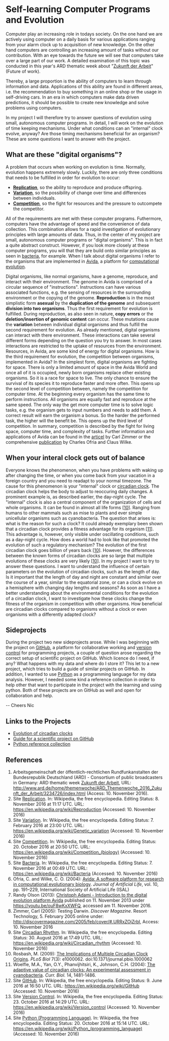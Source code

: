 # Self-learning Computer Programs and Evolution

Computer play an increasing role in todays society. On the one hand we are actively using computer on a daily basis for various applications ranging from your alarm clock up to acquisition of new knowledge. On the other hand computers are controlling an increasing amount of tasks without our contribution. With an eye towards the future we will see that computers take over a large part of our work. A detailed examination of this topic was conducted in this year's ARD thematic week about "[Zukunft der Arbeit](http://www.ard.de/home/themenwoche/ARD_Themenwoche_2016_Zukunft_der_Arbeit/3234726/index.html)" (Future of work).

Thereby, a large proportion is the ability of computers to learn through information and data. Applications of this ability are found in different areas, i.e. the recommendation to buy something in an online shop or the usage in self-driving cars. In an era in which computers make data driven predictions, it should be possible to create new knowledge and solve problems using computers.

In my project I will therefore try to answer questions of evolution using small, autonomous computer programs. In detail, I will work on the evolution of time keeping mechanisms. Under what conditions can an "internal" clock evolve, anyway? Are those timing mechanisms beneficial for an organism? These are some questions I want to answer with the project.

## What are these "digital organisms"?

A problem that occurs when working on evolution is time. Normally, evolution happens extremely slowly. Luckily, there are only three conditions that needs to be fulfilled in order for evolution to occur:

* [__Replication__](https://en.wikipedia.org/wiki/Reproduction), so the ability to reproduce and produce offspring.
* [__Variation__](https://en.wikipedia.org/wiki/Genetic_variation), so the possibility of change over time and differences between individuals.
* [__Competition__](https://en.wikipedia.org/wiki/Competition_(biology)), so the fight for resources and the pressure to outcompete the competitor.

All of the requirements are met with these computer programs. Futhermore, computers have the advantage of speed and the convenience of data collection. This combination allows for a rapid investigation of evolutionary principles with large amounts of data.
Thus, in the center of my project are small, autonomous computer programs or "digital organisms". This is in fact a quite abstract construct. However, if you look more closely at these computer programs, you will that they are build onto similar principles as seen in [bacteria](https://en.wikipedia.org/wiki/Bacteria), for example. When I talk about digital organisms I refer to the organisms that are implemented in [Avida](http://www.ofria.com/pubs/2004OfriaEtAl.pdf), a platform for [computational evolution](https://youtu.be/ouF8wKxXWFQ).

Digital organisms, like normal organisms, have a genome, reproduce, and interact with their environment. The genome in Avida is comprised of a circular sequence of "instructions". Instructions can have various associated functions, e.g. the sensing of resources in the surrounding environment or the copying of the genome.
__Reproduction__ is in the most simplistic form __asexual__ by the __duplication of the genome__ and subsequent __division into two organisms__. Thus the first requirement for evolution is fulfilled.
During reproduction, as also seen in nature, __copy errors__ or the __deletion/insertion of genomic content__ can occur. These mutations cause the __variation__ between individual digital organisms and thus fulfill the second requirement for evolution.
As already mentioned, digital organisms can interact with there environment. These interactions can take several different forms depending on the question you try to answer. In most cases interactions are restricted to the uptake of resources from the environment. Resources, in Avida, are some kind of energy for digital organisms.
How is the third requirement for evolution, the competition between organisms, implemented in Avida? In the simplest form, digital organisms are fighting for space. There is only a limited amount of space in the Avida World and once all of it is occupied, newly born organisms replace other existing organisms. So it is a race for space to live. The only chance to ensure the survival of its species it to reproduce faster and more often. This opens up the second level of competition between, namely the competition for computer time. At the beginning every organism has the same time to perform instructions. All organisms are equally fast and reproduce at the same speed. The only way the get more computer time is to solve logic tasks, e.g. the organism gets to input numbers and needs to add them. A correct result will earn the organism a bonus. So the harder the performed task, the higher will the benefit be. This opens up the third level of competition. In summary, competition is described by the fight for living space, computer time, and complexity of tasks.
Further information and applications of Avida can be found in the [articel](http://discovermagazine.com/2005/feb/cover/#.URRxZOjZrbI) by Carl Zimmer or the comprehensive [publication](http://www.ofria.com/pubs/2004OfriaEtAl.pdf) by Charles Ofria and Claus Wilke.

## When your interal clock gets out of balance

Everyone knows the phenomenon, when you have problems with waking up after changing the time, or when you come back from your vacation in a foreign country and you need to readapt to your normal timezone. The cause for this phenomenon is your "internal" clock or [circadian clock](https://en.wikipedia.org/wiki/Circadian_rhythm). The circadian clock helps the body to adjust to reoccuring daily changes. A prominent example is, as described earlier, the day-night cycle. The "internal" clock is also a central component of the organization of cells and whole organisms. It can be found in almost all life forms [[10](http://journals.plos.org/plosbiology/article?id=10.1371/journal.pbio.1000062)]. Ranging from humans to other mammals such as mise to plants and ever simple unicellular organisms such as cyanobacteria. The question that arises is: what is the reason for such a clock? It could already exemplary been shown that a circadian clock provides a fitness advantage for its organism [[11](https://www.researchgate.net/publication/8386795_The_adaptive_value_of_circadian_clocks_An_experimental_assessment_in_cyanobacteria)]. This advantage is, however, only visible under oscillating conditions, such as a day-night cycle.
How does a world had to look like that promoted the evolution of such a regulatory mechanism? The evolution of the first circadian clock goes billion of years back [[10](http://journals.plos.org/plosbiology/article?id=10.1371/journal.pbio.1000062)]. However, the differences between the known forms of circadian clocks are so large that multiple evolutions of these clocks are very likely [[10](http://journals.plos.org/plosbiology/article?id=10.1371/journal.pbio.1000062)].
In my project I want to try to answer these questions. I want to understand the influence of certain parameters on the evolution of circadian clocks, such as the length of day. Is it important that the length of day and night are constant and similar over the course of a year, similar to the equatorial zone, or can a clock evolve on a hemisphere with changing day lengths and seasons? As soon as I have a better understanding about the environmental conditions for the evolution of a circadian clock, I want to investigate how these clocks change the fitness of the organism in competition with other organisms. How beneficial are circadian clocks compared to organisms without a clock or even organisms with a differently adapted clock?

## Sideprojects

During the project two new sideprojects arose. While I was beginning with the project on [GitHub](https://en.wikipedia.org/wiki/GitHub), a platform for collaborative working and [version control](https://en.wikipedia.org/wiki/Version_control) for programming projects, a couple of question arose regarding the correct setup of scientific project on GitHub. Which licence do I need, if any? What happens with my data and where do I store it? This let to a new project, which tries to build a guide of similar projects on GitHub.
In addition, I wanted to use [Python](https://en.wikipedia.org/wiki/Python_(programming_language)) as a programming language for my data analysis. However, I needed some kind a reference collection in order to help other that want to participate in the project with the learning and using python.
Both of these projects are on GitHub as well and open for collaboration and help.

-- Cheers Nic

## Links to the Projects
* [Evolution of circadian clocks](https://github.com/schmelling/clock_evo)
* [Guide for a scientific project on GitHub](https://github.com/schmelling/how_to_science_repo)
* [Python reference collection](https://github.com/schmelling/python_materials)

## References
1. Arbeitsgemeinschaft der öffentlich-rechtlichen Rundfunkanstalten der Bundesrepublik Deutschland (ARD) - Consortium of public broadcasters in Germany: ARD thematic week [Zukunft der Arbeit](http://www.ard.de/home/themenwoche/ARD_Themenwoche_2016_Zukunft_der_Arbeit/3234726/index.html), URL: http://www.ard.de/home/themenwoche/ARD_Themenwoche_2016_Zukunft_der_Arbeit/3234726/index.html (Access: 10. November 2016).
2. Site [Replication](https://en.wikipedia.org/wiki/Reproduction). In: Wikipedia, the free encyclopedia. Editing Status: 8. November 2016 at 11:17 UTC. URL: https://en.wikipedia.org/wiki/Reproduction (Accessed: 10. November 2016)
3. Site [Variation](https://en.wikipedia.org/wiki/Genetic_variation). In: Wikipedia, the free encyclopedia. Editing Status: 7. February 2016 at 23:00 UTC. URL: https://en.wikipedia.org/wiki/Genetic_variation (Accessed: 10. November 2016)
4. Site [Competition](https://en.wikipedia.org/wiki/Competition_(biology)). In: Wikipedia, the free encyclopedia. Editing Status: 20. October 2016 at 20:50 UTC. URL: https://en.wikipedia.org/wiki/Competition_(biology) (Accessed: 10. November 2016)
5. Site [Bacteria](https://en.wikipedia.org/wiki/Bacteria). In: Wikipedia, the free encyclopedia. Editing Status: 7. November 2016 at 00:49 UTC. URL: https://en.wikipedia.org/wiki/Bacteria (Accessed: 10. November 2016)
6. Ofria, C. and Wilke, C. O. (2004): [Avida: A software platform for research in computational
evolutionary biology](http://www.ofria.com/pubs/2004OfriaEtAl.pdf). *Journal of Artificial Life*, vol. 10, pp. 191–229,
International Society of Artificial Life (ISAL)
7. Randy Olson (2013): [Christoph Adami - Introduction to the digital evolution platform Avida](https://youtu.be/ouF8wKxXWFQ) published on 11. November 2013 under https://youtu.be/ouF8wKxXWFQ, accessed am 11. November 2016.
8. Zimmer, Carl (2005): Testing Darwin. *Discover Magazine*. Resort Technology, 5. February 2005 online under: http://discovermagazine.com/2005/feb/cover/#.URRxZOjZrbI, Access: 10. November 2016
9. Site [Circadian Rhythm](https://en.wikipedia.org/wiki/Circadian_rhythm). In: Wikipedia, the free encyclopedia. Editing Status: 30. August 2016 at 17:49 UTC. URL: https://en.wikipedia.org/wiki/Circadian_rhythm (Accessed: 10. November 2016)
10. Rosbash, M. (2009): [The Implications of Multiple Circadian Clock Origins](http://journals.plos.org/plosbiology/article?id=10.1371/journal.pbio.1000062). *PLoS Biol* 7(3): e1000062. doi:10.1371/journal.pbio.1000062
11. Woelfle, M.A., Yan, O.Y., Phanvijhitsiri, K., Johnson, C.H. (2004): [The adaptive value of circadian
clocks: An experimental assessment in cyanobacteria](https://www.researchgate.net/publication/8386795_The_adaptive_value_of_circadian_clocks_An_experimental_assessment_in_cyanobacteria). *Curr. Biol.* 14, 1481-1486.
12. Site [GitHub](https://en.wikipedia.org/wiki/GitHub). In: Wikipedia, the free encyclopedia. Editing Status: 9. June 2016 at 16:50 UTC. URL: https://en.wikipedia.org/wiki/GitHub (Accessed: 10. November 2016)
13. Site [Version Control](https://en.wikipedia.org/wiki/Version_control). In: Wikipedia, the free encyclopedia. Editing Status: 23. October 2016 at 14:29 UTC. URL: https://en.wikipedia.org/wiki/Version_control (Accessed: 10. November 2016)
14. Site [Python (Programming Language)](https://en.wikipedia.org/wiki/Python_(programming_language)). In: Wikipedia, the free encyclopedia. Editing Status: 20. October 2016 at 15:14 UTC. URL: https://en.wikipedia.org/wiki/Python_(programming_language) (Accessed: 10. November 2016)
